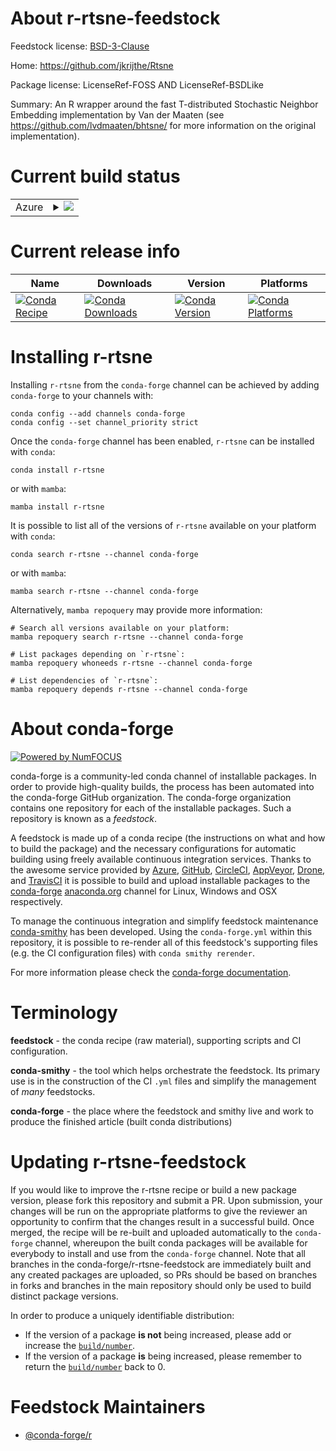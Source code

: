 About r-rtsne-feedstock
=======================

Feedstock license: [BSD-3-Clause](https://github.com/conda-forge/r-rtsne-feedstock/blob/main/LICENSE.txt)

Home: https://github.com/jkrijthe/Rtsne

Package license: LicenseRef-FOSS AND LicenseRef-BSDLike

Summary: An R wrapper around the fast T-distributed Stochastic Neighbor Embedding implementation by Van der Maaten  (see <https://github.com/lvdmaaten/bhtsne/> for more information on the original implementation).

Current build status
====================


<table>
    
  <tr>
    <td>Azure</td>
    <td>
      <details>
        <summary>
          <a href="https://dev.azure.com/conda-forge/feedstock-builds/_build/latest?definitionId=1577&branchName=main">
            <img src="https://dev.azure.com/conda-forge/feedstock-builds/_apis/build/status/r-rtsne-feedstock?branchName=main">
          </a>
        </summary>
        <table>
          <thead><tr><th>Variant</th><th>Status</th></tr></thead>
          <tbody><tr>
              <td>linux_64_r_base4.3</td>
              <td>
                <a href="https://dev.azure.com/conda-forge/feedstock-builds/_build/latest?definitionId=1577&branchName=main">
                  <img src="https://dev.azure.com/conda-forge/feedstock-builds/_apis/build/status/r-rtsne-feedstock?branchName=main&jobName=linux&configuration=linux%20linux_64_r_base4.3" alt="variant">
                </a>
              </td>
            </tr><tr>
              <td>linux_64_r_base4.4</td>
              <td>
                <a href="https://dev.azure.com/conda-forge/feedstock-builds/_build/latest?definitionId=1577&branchName=main">
                  <img src="https://dev.azure.com/conda-forge/feedstock-builds/_apis/build/status/r-rtsne-feedstock?branchName=main&jobName=linux&configuration=linux%20linux_64_r_base4.4" alt="variant">
                </a>
              </td>
            </tr><tr>
              <td>linux_aarch64_r_base4.3</td>
              <td>
                <a href="https://dev.azure.com/conda-forge/feedstock-builds/_build/latest?definitionId=1577&branchName=main">
                  <img src="https://dev.azure.com/conda-forge/feedstock-builds/_apis/build/status/r-rtsne-feedstock?branchName=main&jobName=linux&configuration=linux%20linux_aarch64_r_base4.3" alt="variant">
                </a>
              </td>
            </tr><tr>
              <td>linux_aarch64_r_base4.4</td>
              <td>
                <a href="https://dev.azure.com/conda-forge/feedstock-builds/_build/latest?definitionId=1577&branchName=main">
                  <img src="https://dev.azure.com/conda-forge/feedstock-builds/_apis/build/status/r-rtsne-feedstock?branchName=main&jobName=linux&configuration=linux%20linux_aarch64_r_base4.4" alt="variant">
                </a>
              </td>
            </tr><tr>
              <td>linux_ppc64le_r_base4.3</td>
              <td>
                <a href="https://dev.azure.com/conda-forge/feedstock-builds/_build/latest?definitionId=1577&branchName=main">
                  <img src="https://dev.azure.com/conda-forge/feedstock-builds/_apis/build/status/r-rtsne-feedstock?branchName=main&jobName=linux&configuration=linux%20linux_ppc64le_r_base4.3" alt="variant">
                </a>
              </td>
            </tr><tr>
              <td>linux_ppc64le_r_base4.4</td>
              <td>
                <a href="https://dev.azure.com/conda-forge/feedstock-builds/_build/latest?definitionId=1577&branchName=main">
                  <img src="https://dev.azure.com/conda-forge/feedstock-builds/_apis/build/status/r-rtsne-feedstock?branchName=main&jobName=linux&configuration=linux%20linux_ppc64le_r_base4.4" alt="variant">
                </a>
              </td>
            </tr><tr>
              <td>osx_64_r_base4.3</td>
              <td>
                <a href="https://dev.azure.com/conda-forge/feedstock-builds/_build/latest?definitionId=1577&branchName=main">
                  <img src="https://dev.azure.com/conda-forge/feedstock-builds/_apis/build/status/r-rtsne-feedstock?branchName=main&jobName=osx&configuration=osx%20osx_64_r_base4.3" alt="variant">
                </a>
              </td>
            </tr><tr>
              <td>osx_64_r_base4.4</td>
              <td>
                <a href="https://dev.azure.com/conda-forge/feedstock-builds/_build/latest?definitionId=1577&branchName=main">
                  <img src="https://dev.azure.com/conda-forge/feedstock-builds/_apis/build/status/r-rtsne-feedstock?branchName=main&jobName=osx&configuration=osx%20osx_64_r_base4.4" alt="variant">
                </a>
              </td>
            </tr><tr>
              <td>osx_arm64_r_base4.3</td>
              <td>
                <a href="https://dev.azure.com/conda-forge/feedstock-builds/_build/latest?definitionId=1577&branchName=main">
                  <img src="https://dev.azure.com/conda-forge/feedstock-builds/_apis/build/status/r-rtsne-feedstock?branchName=main&jobName=osx&configuration=osx%20osx_arm64_r_base4.3" alt="variant">
                </a>
              </td>
            </tr><tr>
              <td>osx_arm64_r_base4.4</td>
              <td>
                <a href="https://dev.azure.com/conda-forge/feedstock-builds/_build/latest?definitionId=1577&branchName=main">
                  <img src="https://dev.azure.com/conda-forge/feedstock-builds/_apis/build/status/r-rtsne-feedstock?branchName=main&jobName=osx&configuration=osx%20osx_arm64_r_base4.4" alt="variant">
                </a>
              </td>
            </tr><tr>
              <td>win_64_r_base4.3</td>
              <td>
                <a href="https://dev.azure.com/conda-forge/feedstock-builds/_build/latest?definitionId=1577&branchName=main">
                  <img src="https://dev.azure.com/conda-forge/feedstock-builds/_apis/build/status/r-rtsne-feedstock?branchName=main&jobName=win&configuration=win%20win_64_r_base4.3" alt="variant">
                </a>
              </td>
            </tr><tr>
              <td>win_64_r_base4.4</td>
              <td>
                <a href="https://dev.azure.com/conda-forge/feedstock-builds/_build/latest?definitionId=1577&branchName=main">
                  <img src="https://dev.azure.com/conda-forge/feedstock-builds/_apis/build/status/r-rtsne-feedstock?branchName=main&jobName=win&configuration=win%20win_64_r_base4.4" alt="variant">
                </a>
              </td>
            </tr>
          </tbody>
        </table>
      </details>
    </td>
  </tr>
</table>

Current release info
====================

| Name | Downloads | Version | Platforms |
| --- | --- | --- | --- |
| [![Conda Recipe](https://img.shields.io/badge/recipe-r--rtsne-green.svg)](https://anaconda.org/conda-forge/r-rtsne) | [![Conda Downloads](https://img.shields.io/conda/dn/conda-forge/r-rtsne.svg)](https://anaconda.org/conda-forge/r-rtsne) | [![Conda Version](https://img.shields.io/conda/vn/conda-forge/r-rtsne.svg)](https://anaconda.org/conda-forge/r-rtsne) | [![Conda Platforms](https://img.shields.io/conda/pn/conda-forge/r-rtsne.svg)](https://anaconda.org/conda-forge/r-rtsne) |

Installing r-rtsne
==================

Installing `r-rtsne` from the `conda-forge` channel can be achieved by adding `conda-forge` to your channels with:

```
conda config --add channels conda-forge
conda config --set channel_priority strict
```

Once the `conda-forge` channel has been enabled, `r-rtsne` can be installed with `conda`:

```
conda install r-rtsne
```

or with `mamba`:

```
mamba install r-rtsne
```

It is possible to list all of the versions of `r-rtsne` available on your platform with `conda`:

```
conda search r-rtsne --channel conda-forge
```

or with `mamba`:

```
mamba search r-rtsne --channel conda-forge
```

Alternatively, `mamba repoquery` may provide more information:

```
# Search all versions available on your platform:
mamba repoquery search r-rtsne --channel conda-forge

# List packages depending on `r-rtsne`:
mamba repoquery whoneeds r-rtsne --channel conda-forge

# List dependencies of `r-rtsne`:
mamba repoquery depends r-rtsne --channel conda-forge
```


About conda-forge
=================

[![Powered by
NumFOCUS](https://img.shields.io/badge/powered%20by-NumFOCUS-orange.svg?style=flat&colorA=E1523D&colorB=007D8A)](https://numfocus.org)

conda-forge is a community-led conda channel of installable packages.
In order to provide high-quality builds, the process has been automated into the
conda-forge GitHub organization. The conda-forge organization contains one repository
for each of the installable packages. Such a repository is known as a *feedstock*.

A feedstock is made up of a conda recipe (the instructions on what and how to build
the package) and the necessary configurations for automatic building using freely
available continuous integration services. Thanks to the awesome service provided by
[Azure](https://azure.microsoft.com/en-us/services/devops/), [GitHub](https://github.com/),
[CircleCI](https://circleci.com/), [AppVeyor](https://www.appveyor.com/),
[Drone](https://cloud.drone.io/welcome), and [TravisCI](https://travis-ci.com/)
it is possible to build and upload installable packages to the
[conda-forge](https://anaconda.org/conda-forge) [anaconda.org](https://anaconda.org/)
channel for Linux, Windows and OSX respectively.

To manage the continuous integration and simplify feedstock maintenance
[conda-smithy](https://github.com/conda-forge/conda-smithy) has been developed.
Using the ``conda-forge.yml`` within this repository, it is possible to re-render all of
this feedstock's supporting files (e.g. the CI configuration files) with ``conda smithy rerender``.

For more information please check the [conda-forge documentation](https://conda-forge.org/docs/).

Terminology
===========

**feedstock** - the conda recipe (raw material), supporting scripts and CI configuration.

**conda-smithy** - the tool which helps orchestrate the feedstock.
                   Its primary use is in the construction of the CI ``.yml`` files
                   and simplify the management of *many* feedstocks.

**conda-forge** - the place where the feedstock and smithy live and work to
                  produce the finished article (built conda distributions)


Updating r-rtsne-feedstock
==========================

If you would like to improve the r-rtsne recipe or build a new
package version, please fork this repository and submit a PR. Upon submission,
your changes will be run on the appropriate platforms to give the reviewer an
opportunity to confirm that the changes result in a successful build. Once
merged, the recipe will be re-built and uploaded automatically to the
`conda-forge` channel, whereupon the built conda packages will be available for
everybody to install and use from the `conda-forge` channel.
Note that all branches in the conda-forge/r-rtsne-feedstock are
immediately built and any created packages are uploaded, so PRs should be based
on branches in forks and branches in the main repository should only be used to
build distinct package versions.

In order to produce a uniquely identifiable distribution:
 * If the version of a package **is not** being increased, please add or increase
   the [``build/number``](https://docs.conda.io/projects/conda-build/en/latest/resources/define-metadata.html#build-number-and-string).
 * If the version of a package **is** being increased, please remember to return
   the [``build/number``](https://docs.conda.io/projects/conda-build/en/latest/resources/define-metadata.html#build-number-and-string)
   back to 0.

Feedstock Maintainers
=====================

* [@conda-forge/r](https://github.com/conda-forge/r/)


<!-- dummy commit to enable rerendering -->

